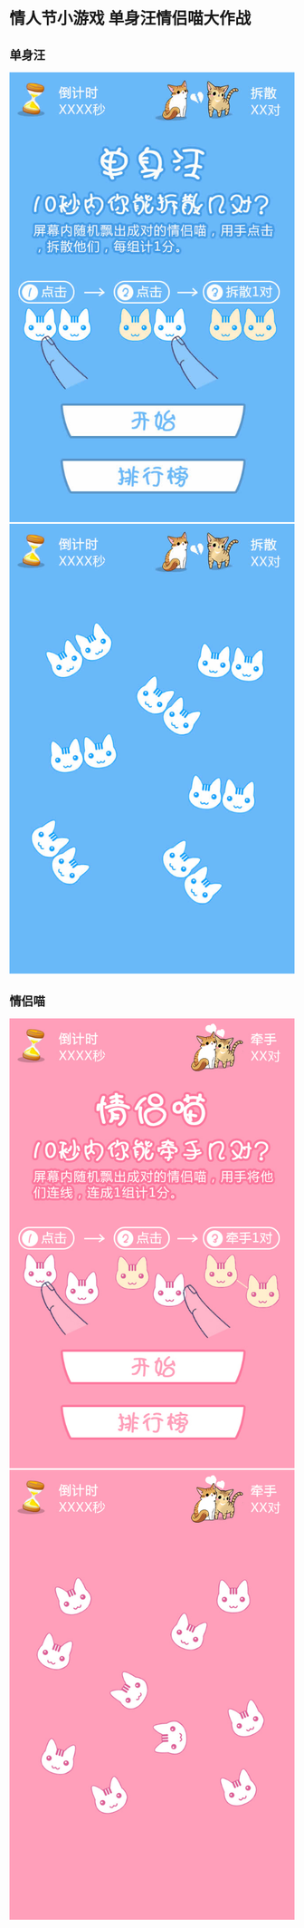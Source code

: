 # 情人节小游戏 单身汪情侣喵大作战

## 单身汪
![1](assets/img/1.jpg)
![2](assets/img/2.jpg)

## 情侣喵
![1](assets/img/3.jpg)
![2](assets/img/4.jpg)